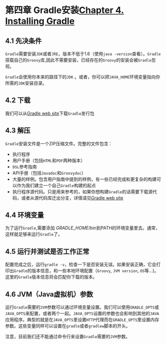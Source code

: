 # 第四章 Gradle安装[Chapter 4. Installing Gradle](https://docs.gradle.org/current/userguide/installation.html)
## 4.1 先决条件

`Gradle`需要安装`JDK`或者`JRE`，版本不低于1.6（使用`java -version`查看）。`Gradle`搭载自己的`Groovy`库,因此不需要安装，已经存在的`Groovy`的安装会被`Gradle`忽视。

`Gradle`会使用你本来的路径下的`JDK` 。或者，你可以把`JAVA_HOME`环境变量指向你所需的`JDK`安装目录。

## 4.2 下载

我们可以从[Gradle web site](http://gradle.org/gradle-download/)下载`Gradle`发行包

## 4.3 解压

`Gradle`安装文件是一个ZIP压缩文件。完整的文件包含：

* 执行程序
* 用户手册（包括`HTML`和`PDF`两种版本）
* `DSL`参考指南
* API手册（包括`Javadoc`和`Groovydoc`）
* 大量的样例。包含用户指南中提到的样例，有一些已经完成和更复杂的构建可以作为我们建立一个自己`Gradle`构建的起点
* 执行程序源代码。只是用来参考的，如果你想构建`Gradle`的话需要下载源代码，或者从源代码库迁出分支，详情请见[Gradle web site](http://gradle.org/gradle-download/)

## 4.4 环境变量

为了运行`Gradle`,需要添加 *GRADLE_HOME*/bin到PATH的环境变量里去。通常，这样就足够来运行`Gradle`了。

## 4.5 运行并测试是否工作正常

配置完成之后，运行`gradle -v`，检查一下是否安装无误。如果安装正确，它会打印出`Gradle`的版本信息，和一些本地环境配置（`Groovy`, `JVM version`, `OS`等...)。这里的`Gradle`版本信息将会匹配你下载的版本。

## 4.6 JVM（Java虚拟机）参数

运行`Gradle`需要的`JVM`参数可以通过环境变量设置。我们可以使用`GRADLE_OPTS`或`JAVA_OPTS`来配置，或者两个一起。`JAVA_OPTS`设置的参数也会影响到其他的`JAVA`应用程序。典型的就是在`JAVA_OPTS`里设置`HTTP`代理而在`GRADLE_OPTS`里设置内存参数。这些变量同样可以设置在`gradle`或者`gradlew`脚本的开头。

注意，目前我们还不能通过命令行来设置`Gradle`需要的`JVM`参数。
